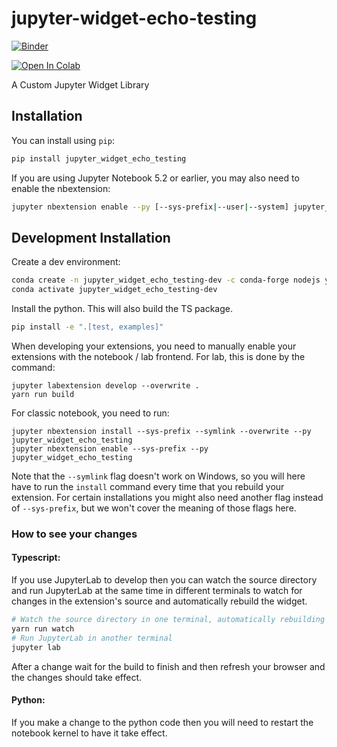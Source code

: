 
# jupyter-widget-echo-testing

[![Binder](https://mybinder.org/badge_logo.svg)](https://mybinder.org/v2/gh/kylebarron/jupyter-widget-echo-testing/master?labpath=jupyter_example.ipynb)

[![Open In Colab](https://colab.research.google.com/assets/colab-badge.svg)](https://colab.research.google.com/github/kylebarron/jupyter-widget-echo-testing/blob/master/Colab_example.ipynb)

<!-- [![Build Status](https://travis-ci.org/kylebarron/jupyter-widget-echo-testing.svg?branch=master)](https://travis-ci.org/kylebarron/jupyter_widget_echo_testing) -->
<!-- [![codecov](https://codecov.io/gh/kylebarron/jupyter-widget-echo-testing/branch/master/graph/badge.svg)](https://codecov.io/gh/kylebarron/jupyter-widget-echo-testing) -->


A Custom Jupyter Widget Library

## Installation

You can install using `pip`:

```bash
pip install jupyter_widget_echo_testing
```

If you are using Jupyter Notebook 5.2 or earlier, you may also need to enable
the nbextension:
```bash
jupyter nbextension enable --py [--sys-prefix|--user|--system] jupyter_widget_echo_testing
```

## Development Installation

Create a dev environment:
```bash
conda create -n jupyter_widget_echo_testing-dev -c conda-forge nodejs yarn python jupyterlab
conda activate jupyter_widget_echo_testing-dev
```

Install the python. This will also build the TS package.
```bash
pip install -e ".[test, examples]"
```

When developing your extensions, you need to manually enable your extensions with the
notebook / lab frontend. For lab, this is done by the command:

```
jupyter labextension develop --overwrite .
yarn run build
```

For classic notebook, you need to run:

```
jupyter nbextension install --sys-prefix --symlink --overwrite --py jupyter_widget_echo_testing
jupyter nbextension enable --sys-prefix --py jupyter_widget_echo_testing
```

Note that the `--symlink` flag doesn't work on Windows, so you will here have to run
the `install` command every time that you rebuild your extension. For certain installations
you might also need another flag instead of `--sys-prefix`, but we won't cover the meaning
of those flags here.

### How to see your changes
#### Typescript:
If you use JupyterLab to develop then you can watch the source directory and run JupyterLab at the same time in different
terminals to watch for changes in the extension's source and automatically rebuild the widget.

```bash
# Watch the source directory in one terminal, automatically rebuilding when needed
yarn run watch
# Run JupyterLab in another terminal
jupyter lab
```

After a change wait for the build to finish and then refresh your browser and the changes should take effect.

#### Python:
If you make a change to the python code then you will need to restart the notebook kernel to have it take effect.
